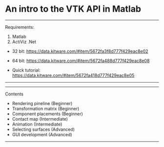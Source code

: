 # An intro to the VTK API in Matlab

---
Requirements:
1. Matlab
2. ActiViz .Net

- 32 bit: https://data.kitware.com/#item/5672fa3f8d777f429eac8e02

- 64 bit: https://data.kitware.com/#item/5672fa488d777f429eac8e08

- Quick tutorial: https://data.kitware.com/#item/5672fa418d777f429eac8e05
---

---
Contents

- Rendering pineline (Beginner)
- Transformation matrix	(Beginner)
- Component placements (Beginner)
- Contact map (Intermediate)
- Animation (Intermediate)
- Selecting surfaces (Advanced)
- GUI development (Advanced)
---
